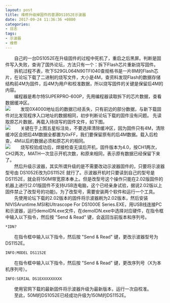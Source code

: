 ```yaml
---
layout: post
title: 维修升级掉固件的普源DS1052E示波器
date: 2017-09-24 11:36:36 +0800
categories:
- 日志
tags:
- 示波器
- 维修
---
```


　　自己的一台DS1052E在升级固件的过程中死机了，重启之后黑屏。判断是固件写入失败，查询了国外论坛，方法只有一个：拆下Flash芯片重新烧写固件。    
　　拆机过程不表，吹下S29GL064N90TFI040查规格书是一片8M的Flash芯片，在论坛下载了二进制的烧写文件，大小是4M，查资料发现Flash的数据存储结构前4M为固件，后4M为用户和校准数据，所以烧写固件的关键是保留后4M的内容。    
　　编程器是希尔特SUPERPRO-600P，先用编程器读取拆下的芯片数据，查看数据缓冲区。    
![](https://github.com/bh3nvn/bh3nvn.github.io/raw/master/image/2017/2017-09-24-01.jpg)
　　发现0X4000地址后的数据已经丢失，只有前边的部分数据，与新下载固件对比发现程序入口地址的数据相同，初步判断论坛下载的固件没有问题。
先读取原芯片数据，再载入待烧写的固件文件，如下图。    
![](https://github.com/bh3nvn/bh3nvn.github.io/raw/master/image/2017/2017-09-24-02.jpg)
　　关键在于上图五星标注处，不要选择清除缓冲区，因为固件只有4M，清除缓冲区会把后4M数据全都置为0xFF，我们要保留原有的后4M数据。载入后检查，4M以后的数据必须和原芯片的相同。    
![](https://github.com/bh3nvn/bh3nvn.github.io/raw/master/image/2017/2017-09-24-03.jpg)
　　烧写校验成功后，焊接检查无误后开机，固件版本为4.0，按CH1两次，CH2两次，MATH一次显示开机次数，和原来相同，表示原有数据已经保留下来了。    
　　然后升级示波器，其实所谓升级的是不需要改动示波器固件的，只要将示波器型号由 DS1052E改为DS1152E 就行了。示波器开机时只要读到自己的型号是DS1152E，就会将150M带宽原本奉上。但是改型号这个操作只能在2.02版固件的机器上进行(2.01版固件不支持USB连电脑，这个已经亲身试验，据说2.02版以上固件禁止了改型号的功能)。为了改型号，需要安装两个软件和运行一个工具。    
　　先使用论坛下载的2.02版本的固件将示波器刷为2.02版本，然后安装NIVISAruntime.MSI和Ultrascope For DS1000E Series.EXE，用USB线连接PC和示波器，运行demoIDN.exe文件，在demoIDN.exe中选择对应硬件，在指令框中输入以下指令，然后按 "Send & Read" 键，会返回当前版本和序列号。 

    *IDN?

　　在指令框中输入以下指令，然后按 "Send & Read" 键，更改示波器型号为DS1152E。 

    INFO:MODEL DS1152E

　　在指令框中输入以下指令，然后按 "Send & Read" 键，更改序列号（X为本机序列号）。
     
    INFO:SERIAL DS1EXXXXXXXXX
 
　　使用官网下载的最新固件将示波器升级为最新版本，运行一次自校准。    
　　至此，50M的DS1052E已经成功升级为150M的DS1152E。    



